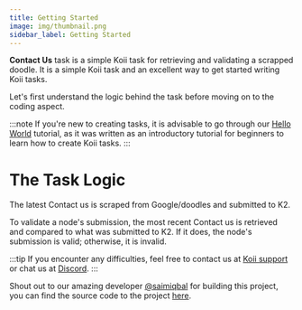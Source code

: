 ```yaml
---
title: Getting Started
image: img/thumbnail.png
sidebar_label: Getting Started
---
```

**Contact Us** task is a simple Koii task for retrieving and validating a scrapped doodle. It is a simple Koii task and an excellent way to get started writing Koii tasks.

Let's first understand the logic behind the task before moving on to the coding aspect.

:::note
If you're new to creating tasks, it is advisable to go through our [Hello World](/hello-world/introduction) tutorial, as it was written as an introductory tutorial for beginners to learn how to create Koii tasks.
:::

# The Task Logic
The latest Contact us is scraped from Google/doodles and submitted to K2.

To validate a node's submission, the most recent Contact us is retrieved and compared to what was submitted to K2. If it does, the node's submission is valid; otherwise, it is invalid.

:::tip 
If you encounter any difficulties, feel free to contact us at [Koii support](https://share.hsforms.com/1Nmy8p6zWSN2J2skJn5EcOQc20dg) or chat us at [Discord](https://discord.com/invite/koii).
:::

Shout out to our amazing developer [@saimiqbal](https://github.com/saimiqbal7) for building this project, you can find the source code to the project [here](https://github.com/saimiqbal7/contactus).

